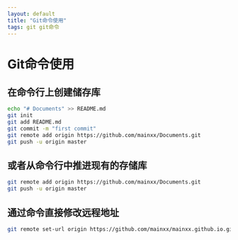 ```yaml
---
layout: default
title: "Git命令使用"
tags: git git命令
---
```


# Git命令使用

## **在命令行上创建储存库**

```bash
echo "# Documents" >> README.md
git init
git add README.md
git commit -m "first commit"
git remote add origin https://github.com/mainxx/Documents.git
git push -u origin master
```

## **或者从命令行中推进现有的存储库**

```bash
git remote add origin https://github.com/mainxx/Documents.git
git push -u origin master
```

## 通过命令直接修改远程地址

```bash
git remote set-url origin https://github.com/mainxx/mainxx.github.io.git
```